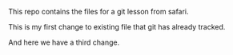 This repo contains the files for a git lesson from safari.

This is my first change to existing file that git has already tracked.

And here we have a third change.


